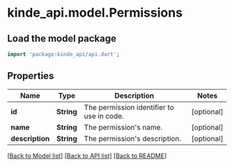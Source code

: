 # kinde_api.model.Permissions

## Load the model package
```dart
import 'package:kinde_api/api.dart';
```

## Properties
Name | Type | Description | Notes
------------ | ------------- | ------------- | -------------
**id** | **String** | The permission identifier to use in code. | [optional] 
**name** | **String** | The permission's name. | [optional] 
**description** | **String** | The permission's description. | [optional] 

[[Back to Model list]](../README.md#documentation-for-models) [[Back to API list]](../README.md#documentation-for-api-endpoints) [[Back to README]](../README.md)


